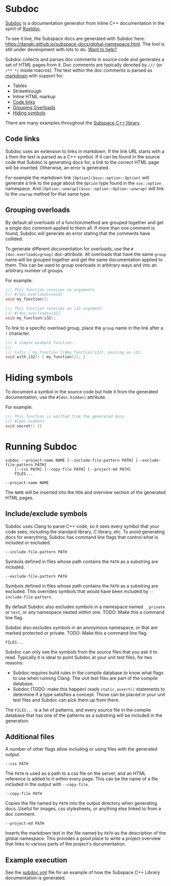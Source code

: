 # Subdoc

[Subdoc](subdoc/) is a documentation generator from inline C++ documentation
in the spirit of
[Rustdoc](https://doc.rust-lang.org/rustdoc/what-is-rustdoc.html).

To see it live, the Subspace docs are generated with Subdoc here: https://danakj.github.io/subspace-docs/global-namespace.html. The tool is still under development with lots to do.
[Want to help?](https://github.com/chromium/subspace/issues/321)

Subdoc collects and parses doc comments in source code and generates a
set of HTML pages from it. Doc comments are typically denoted by `///`
(or `/** */` inside macros). The text within the doc comments is parsed
as [markdown]($https://www.markdownguide.org/) with support for:
* Tables
* Strikethrough
* Inline HTML markup
* [Code links](#code-links)
* [Grouping Overloads](#grouping-overloads)
* [Hiding symbols](#hiding-symbols)

There are many examples throughout the [Subspace C++ library](
https://github.com/chromium/subspace/tree/main/sus).

## Code links

Subdoc uses an extension to links in markdown. If the link URL starts with
a `$` then the text is parsed as a C++ symbol. If it can be found in the
source code that Subdoc is generating docs for, a link to the correct HTML
page will be inserted. Otherwise, an error is generated.

For example the markdown link `[Option]($sus::option::Option)` will generate
a link to the page about the `Option` type found in the `sus::option`
namespace. And `[Option::unwrap]($sus::option::Option::unwrap)` will link to
the `unwrap` method for that same type.

## Grouping overloads

By default all overloads of a function/method are grouped together and get a
single doc comment applied to them all. If more than one comment is found,
Subdoc will generate an error stating that the comments have collided.

To generate different documentation for overloads, use the
`#[doc.overloads=group]` doc-attribute. All overloads that have the same
`group` name will be grouped together and get the same documentation applied
to them. This can be used to group overloads in arbitrary ways and into an
arbitrary number of groups.

For example:
```cpp
/// This function receives no arguments.
/// #[doc.overloads=void]
void my_function();

/// This function receives an i32 argument.
/// #[doc.overloads=i32]
void my_function(i32);
```

To link to a specific overload group, place the `group` name in the link after
a `!` character.

```cpp
/// A simple example function.
///
/// Calls [`my_function`](#my_function!i32), passing an i32.
void with_i32() { my_function(2); }
```

# Hiding symbols

To document a symbol in the source code but hide it from the generated documentation,
use the `#[doc.hidden]` attribute.

For example:
```cpp
/// This function is omitted from the generated docs.
/// #[doc.hidden]
void secret() {}
```

# Running Subdoc

```
subdoc --project-name NAME [--include-file-pattern PATH] [--exclude-file-pattern PATH]
    [--css PATH] [--copy-file PATH] [--project-md PATH]
    FILES...
```

```
--project-name NAME
```
The `NAME` will be inserted into the title and overview section of the generated
HTML pages.

## Include/exclude symbols

Subdoc uses Clang to parse C++ code, so it sees every symbol that your 
code sees, including the standard library, C library, etc. To avoid generating
docs for everything, Subdoc has command line flags that control what is
included or excluded.

```
--include-file-pattern PATH
```
Symbols defined in files whose path contains the `PATH` as a substring
are included.

```
--exclude-file-pattern PATH
```
Symbols defined in files whose path contains the `PATH` as a substring are
excluded. This overrides symbols that would have been included by
`--include-file-pattern`.

By default Subdoc also excludes symbols in a namespace named `__private` or
`test`, or any namespace nested within one.
TODO: Make this a command line flag.

Subdoc also excludes symbols in an anonymous namespace, or that are marked
protected or private.
TODO: Make this a command line flag.

```
FILES...
```
Subdoc can only see the symbols from the source files that you ask it to read.
Typically it is ideal to point Subdoc at your unit test files, for two reasons:
* Subdoc requires build rules in the compile database to know what flags to use
  when running Clang. The unit test files are part of the compile database.
* Subdoc (TODO: make this happen) reads `static_assert()` statements to
  determine if a type satisfies a concept. Those can be placed in your unit
  test files and Subdoc can pick them up from there.

The `FILES...` is a list of patterns, and every source file in the compile
database that has one of the patterns as a substring will be included in the
generation.

## Additional files

A number of other flags allow including or using files with the generated
output.

```
--css PATH
```
The `PATH` is used as a path to a css file on the server, and an HTML reference
is added to it within every page. This can be the name of a file included in the
output with `--copy-file`.

```
--copy-file PATH
```
Copies the file named by `PATH` into the output directory when generating docs.
Useful for images, css stylesheets, or anything else linked to from a doc
comment.

```
--project-md PATH
```
Inserts the markdown text in the file named by `PATH` as the description of the
global namespace. This provides a good place to write a project overview that
links to various parts of the project's documentation.

## Example execution

See the
[subdoc.yml](https://github.com/chromium/subspace/blob/8be259f818684490e161eb1e4cb0420d362e18ca/.github/workflows/subdoc.yml#L152-L162)
file for an example of how the Subspace C++ Library documentation is generated.
